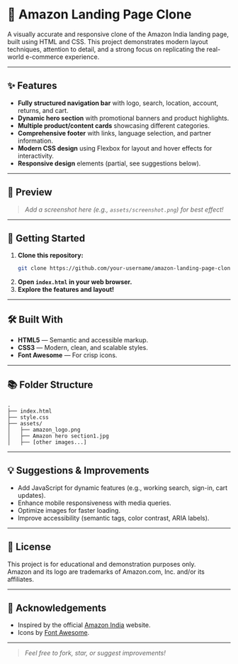 # 🛒 Amazon Landing Page Clone

A visually accurate and responsive clone of the Amazon India landing page, built using HTML and CSS. This project demonstrates modern layout techniques, attention to detail, and a strong focus on replicating the real-world e-commerce experience.

---

## ✨ Features

- **Fully structured navigation bar** with logo, search, location, account, returns, and cart.
- **Dynamic hero section** with promotional banners and product highlights.
- **Multiple product/content cards** showcasing different categories.
- **Comprehensive footer** with links, language selection, and partner information.
- **Modern CSS design** using Flexbox for layout and hover effects for interactivity.
- **Responsive design** elements (partial, see suggestions below).

---

## 📸 Preview

> _Add a screenshot here (e.g., `assets/screenshot.png`) for best effect!_

---

## 🚀 Getting Started

1. **Clone this repository:**
   ```sh
   git clone https://github.com/your-username/amazon-landing-page-clone.git
   ```
2. **Open `index.html` in your web browser.**
3. **Explore the features and layout!**

---

## 🛠️ Built With

- **HTML5** — Semantic and accessible markup.
- **CSS3** — Modern, clean, and scalable styles.
- **Font Awesome** — For crisp icons.

---

## 📚 Folder Structure

```
.
├── index.html
├── style.css
├── assets/
│   ├── amazon_logo.png
│   ├── Amazon hero section1.jpg
│   ├── [other images...]
```

---

## 💡 Suggestions & Improvements

- Add JavaScript for dynamic features (e.g., working search, sign-in, cart updates).
- Enhance mobile responsiveness with media queries.
- Optimize images for faster loading.
- Improve accessibility (semantic tags, color contrast, ARIA labels).

---

## 📄 License

This project is for educational and demonstration purposes only.  
Amazon and its logo are trademarks of Amazon.com, Inc. and/or its affiliates.

---

## 🙌 Acknowledgements

- Inspired by the official [Amazon India](https://www.amazon.in/) website.
- Icons by [Font Awesome](https://fontawesome.com/).

---

> _Feel free to fork, star, or suggest improvements!_
